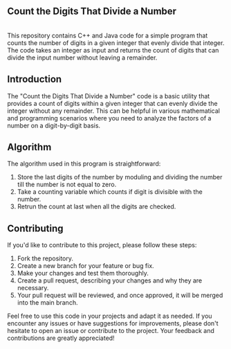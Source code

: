 <h2>Count the Digits That Divide a Number</h2>
<br>
This repository contains C++ and Java code for a simple program that counts the number of digits in a given integer that evenly divide that integer. The code takes an integer as input and returns the count of digits that can divide the input number without leaving a remainder.
<br>

## Introduction 

The "Count the Digits That Divide a Number" code is a basic utility that provides a count of digits within a given integer that can evenly divide the integer without any remainder. This can be helpful in various mathematical and programming scenarios where you need to analyze the factors of a number on a digit-by-digit basis.<br>

## Algorithm
The algorithm used in this program is straightforward:<br>

1. Store the last digits of the number by moduling and dividing the number till the number is not equal to zero.<br>
2. Take a counting variable which counts if digit is divisible with the number.<br>
3. Retrun the count at last when all the digits are checked.<br>

## Contributing

If you'd like to contribute to this project, please follow these steps:<br>

1. Fork the repository.<br>
2. Create a new branch for your feature or bug fix.<br>
3. Make your changes and test them thoroughly.<br>
4. Create a pull request, describing your changes and why they are necessary.<br>
5. Your pull request will be reviewed, and once approved, it will be merged into the main branch.<br>

Feel free to use this code in your projects and adapt it as needed. If you encounter any issues or have suggestions for improvements, please don't hesitate to open an issue or contribute to the project. Your feedback and contributions are greatly appreciated!